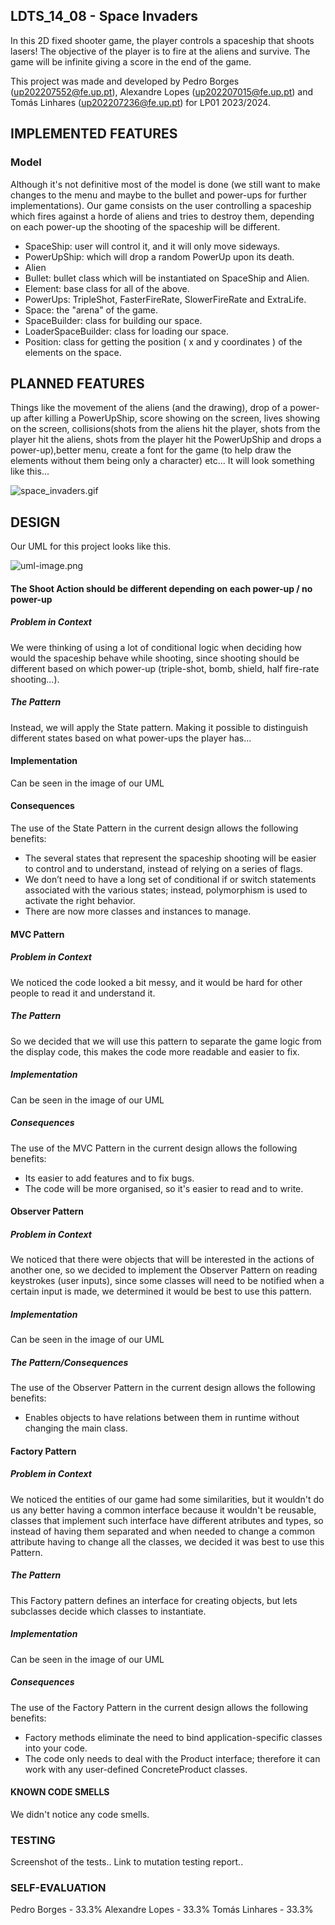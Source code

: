## LDTS_14_08 - Space Invaders

In this 2D fixed shooter game, the player controls a spaceship that shoots lasers!
The objective of the player is to fire at the aliens and survive. The game will be infinite giving a score in the end of the game.

This project was made and developed by Pedro Borges (up202207552@fe.up.pt), Alexandre Lopes (up202207015@fe.up.pt) and Tomás Linhares (up202207236@fe.up.pt) for LP01 2023/2024.

## IMPLEMENTED FEATURES 

### Model

Although it's not definitive most of the model is done (we still want to make changes to the menu and maybe to the bullet and power-ups for further implementations).
Our game consists on the user controlling a spaceship which fires against a horde of aliens and tries to destroy them, depending on each power-up the shooting of the spaceship will be different.
- SpaceShip: user will control it, and it will only move sideways.
- PowerUpShip: which will drop a random PowerUp upon its death.
- Alien
- Bullet: bullet class which will be instantiated on SpaceShip and Alien.
- Element: base class for all of the above.
- PowerUps: TripleShot, FasterFireRate, SlowerFireRate and ExtraLife.
- Space: the "arena" of the game.
- SpaceBuilder: class for building our space.
- LoaderSpaceBuilder: class for loading our space.
- Position: class for getting the position ( x and y coordinates ) of the elements on the space.


## PLANNED FEATURES 

Things like the movement of the aliens (and the drawing), drop of a power-up after killing a PowerUpShip, score showing on the screen, lives showing on the screen, collisions(shots from the aliens hit the player, shots from the player hit the aliens, shots from the player hit the PowerUpShip and drops a power-up),better menu,
create a font for the game (to help draw the elements without them being only a character) etc... 
It will look something like this...

![space_invaders.gif](docs%2Fspace_invaders.gif)


## DESIGN

Our UML for this project looks like this.



![uml-image.png](docs%2Fuml-image.png)




#### The Shoot Action should be different depending on each power-up / no power-up

##### Problem in Context
We were thinking of using a lot of conditional logic when deciding how would the spaceship behave while shooting, since shooting should be different based on which power-up (triple-shot, bomb, shield, half fire-rate shooting...). 
##### The Pattern
Instead, we will apply the State pattern. Making it possible to distinguish different states based on what power-ups the player has...
#### Implementation
Can be seen in the image of our UML 
#### Consequences
The use of the State Pattern in the current design allows the following benefits:

- The several states that represent the spaceship shooting will be easier to control and to understand, instead of relying on a series of flags.
- We don’t need to have a long set of conditional if or switch statements associated with the various states; instead, polymorphism is used to activate the right behavior.
- There are now more classes and instances to manage.
#### MVC Pattern
##### Problem in Context
We noticed the code looked a bit messy, and it would be hard for other people to read it and understand it.
##### The Pattern
So we decided that we will use this pattern to separate the game logic from the display code, this makes the code more readable and easier to fix.
##### Implementation
Can be seen in the image of our UML
##### Consequences
The use of the MVC Pattern in the current design allows the following benefits:

- Its easier to add features and to fix bugs.
- The code will be more organised, so it's easier to read and to write.

#### Observer Pattern
##### Problem in Context 
We noticed that there were objects that will be interested in the actions of another one, so we decided to implement the Observer Pattern on reading keystrokes (user inputs), since some classes will need to be notified when a certain input is made, we determined it would be best to
use this pattern.
##### Implementation
Can be seen in the image of our UML
##### The Pattern/Consequences
The use of the Observer Pattern in the current design allows the following benefits:
- Enables objects to have relations between them in runtime without changing the main class.


#### Factory Pattern
##### Problem in Context

We noticed the entities of our game had some similarities, but it wouldn't do us any better having a common interface because it wouldn't be reusable, classes that implement such interface have different atributes and types, so instead of having them separated
and when needed to change a common attribute having to change all the classes, we decided it was best to use this Pattern.

##### The Pattern
This Factory pattern defines an interface for creating objects, but lets subclasses decide which classes to instantiate.

##### Implementation
Can be seen in the image of our UML
##### Consequences 
The use of the Factory Pattern in the current design allows the following benefits:
- Factory methods eliminate the need to bind application-specific classes into your code.
- The code only needs to deal with the Product interface; therefore it can work with any user-defined ConcreteProduct classes. 
#### KNOWN CODE SMELLS 

We didn't notice any  code smells.

### TESTING

Screenshot of the tests..
Link to mutation testing report..

### SELF-EVALUATION

Pedro Borges - 33.3%
Alexandre Lopes - 33.3%
Tomás Linhares - 33.3%
~~~~